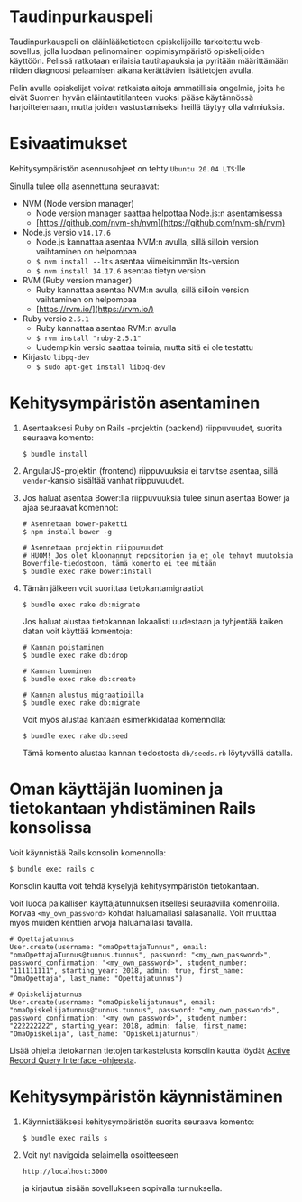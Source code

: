 # Taudinpurkauspeli

Taudinpurkauspeli on eläinlääketieteen opiskelijoille tarkoitettu web-sovellus, jolla luodaan pelinomainen oppimisympäristö opiskelijoiden käyttöön. Pelissä ratkotaan erilaisia tautitapauksia ja pyritään määrittämään niiden diagnoosi pelaamisen aikana kerättävien lisätietojen avulla.

Pelin avulla opiskelijat voivat ratkaista aitoja ammatillisia ongelmia, joita he eivät Suomen hyvän eläintautitilanteen vuoksi pääse käytännössä harjoittelemaan, mutta joiden vastustamiseksi heillä täytyy olla valmiuksia.

# Esivaatimukset

Kehitysympäristön asennusohjeet on tehty `Ubuntu 20.04 LTS`:lle

Sinulla tulee olla asennettuna seuraavat:
- NVM (Node version manager)
  - Node version manager saattaa helpottaa Node.js:n asentamisessa
  - [https://github.com/nvm-sh/nvm](https://github.com/nvm-sh/nvm)
- Node.js versio `v14.17.6`
  - Node.js kannattaa asentaa NVM:n avulla, sillä silloin version vaihtaminen on helpompaa
  - `$ nvm install --lts` asentaa viimeisimmän lts-version 
  - `$ nvm install 14.17.6` asentaa tietyn version
- RVM (Ruby version manager)
  - Ruby kannattaa asentaa NVM:n avulla, sillä silloin version vaihtaminen on helpompaa
  - [https://rvm.io/](https://rvm.io/)
- Ruby versio `2.5.1`
  - Ruby kannattaa asentaa RVM:n avulla 
  - `$ rvm install "ruby-2.5.1"`
  - Uudempikin versio saattaa toimia, mutta sitä ei ole testattu
- Kirjasto `libpq-dev`
  - `$ sudo apt-get install libpq-dev`


# Kehitysympäristön asentaminen

1. Asentaaksesi Ruby on Rails -projektin (backend) riippuvuudet, suorita seuraava komento: 

   ```
   $ bundle install
   ```

2. AngularJS-projektin (frontend) riippuvuuksia ei tarvitse asentaa, sillä `vendor`-kansio sisältää vanhat riippuvuudet.

3. Jos haluat asentaa Bower:lla riippuvuuksia tulee sinun asentaa Bower ja ajaa seuraavat komennot:
   ```
   # Asennetaan bower-paketti
   $ npm install bower -g
   
   # Asennetaan projektin riippuvuudet 
   # HUOM! Jos olet kloonannut repositorion ja et ole tehnyt muutoksia Bowerfile-tiedostoon, tämä komento ei tee mitään
   $ bundle exec rake bower:install
   ```

4. Tämän jälkeen voit suorittaa tietokantamigraatiot
   ```
   $ bundle exec rake db:migrate
   ```

   Jos haluat alustaa tietokannan lokaalisti uudestaan ja tyhjentää kaiken datan voit käyttää komentoja:
   ```
   # Kannan poistaminen
   $ bundle exec rake db:drop
   
   # Kannan luominen
   $ bundle exec rake db:create
   
   # Kannan alustus migraatioilla
   $ bundle exec rake db:migrate
   ```
   
   Voit myös alustaa kantaan esimerkkidataa komennolla:
   ```
   $ bundle exec rake db:seed
   ```
   Tämä komento alustaa kannan tiedostosta `db/seeds.rb` löytyvällä datalla.

# Oman käyttäjän luominen ja tietokantaan yhdistäminen Rails konsolissa

Voit käynnistää Rails konsolin komennolla:

```
$ bundle exec rails c
```

Konsolin kautta voit tehdä kyselyjä kehitysympäristön tietokantaan. 

Voit luoda paikallisen käyttäjätunnuksen itsellesi seuraavilla komennoilla. 
Korvaa `<my_own_password>` kohdat haluamallasi salasanalla. Voit muuttaa myös muiden kenttien arvoja haluamallasi tavalla.

```
# Opettajatunnus
User.create(username: "omaOpettajaTunnus", email: "omaOpettajaTunnus@tunnus.tunnus", password: "<my_own_password>", password_confirmation: "<my_own_password>", student_number: "111111111", starting_year: 2018, admin: true, first_name: "OmaOpettaja", last_name: "Opettajatunnus")

# Opiskelijatunnus
User.create(username: "omaOpiskelijatunnus", email: "omaOpiskelijatunnus@tunnus.tunnus", password: "<my_own_password>", password_confirmation: "<my_own_password>", student_number: "222222222", starting_year: 2018, admin: false, first_name: "OmaOpiskelija", last_name: "Opiskelijatunnus")
```

Lisää ohjeita tietokannan tietojen tarkastelusta konsolin kautta löydät [Active Record Query Interface -ohjeesta](https://guides.rubyonrails.org/active_record_querying.html).
   
# Kehitysympäristön käynnistäminen 

1. Käynnistääksesi kehitysympäristön suorita seuraava komento: 
   ```
   $ bundle exec rails s
   ```

2. Voit nyt navigoida selaimella osoitteeseen
   ```
   http://localhost:3000
   ```
   ja kirjautua sisään sovellukseen sopivalla tunnuksella.



